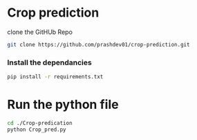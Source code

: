 # Crop prediction
clone the GitHUb Repo
```bash
git clone https://github.com/prashdev01/crop-prediction.git
```
### Install the dependancies
``` bash
pip install -r requirements.txt
```
# Run the python file 
```bash
cd ./Crop-predication
python Crop_pred.py 
```